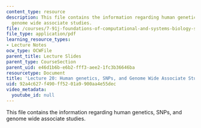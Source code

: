 ```yaml
---
content_type: resource
description: This file contains the information regarding human genetics, SNPs, and
  genome wide associate studies.
file: /courses/7-91j-foundations-of-computational-and-systems-biology-spring-2014/92a4c627f490ff5201a9900aa4e55dec_MIT7_91JS14_Lecture20.pdf
file_type: application/pdf
learning_resource_types:
- Lecture Notes
ocw_type: OCWFile
parent_title: Lecture Slides
parent_type: CourseSection
parent_uid: e46d1b6b-e6b2-fff3-aee2-1fc3b36646ba
resourcetype: Document
title: 'Lecture 20: Human genetics, SNPs, and Genome Wide Associate Studies '
uid: 92a4c627-f490-ff52-01a9-900aa4e55dec
video_metadata:
  youtube_id: null
---
```

This file contains the information regarding human genetics, SNPs, and genome wide associate studies.